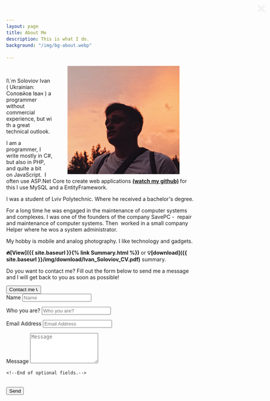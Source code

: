 ```yaml
---
layout: page
title: About Me
description: This is what I do.
background: "/img/bg-about.webp"

---
```

<style>
.responsive {
width: 100%;
height: auto;
}

\#myDIV {
width: 100%;
display:none;
}

/* Modal */

\#myImg {
border-radius: 5px;
cursor: pointer;
transition: 0.3s;
}

\#myImg:hover {opacity: 0.7;}

/* The Modal (background) _/
.modal {
display: none; /_ Hidden by default _/
position: fixed; /_ Stay in place _/
z-index: 1; /_ Sit on top _/
padding-top: 100px; /_ Location of the box _/
left: 0;
top: 0;
width: 100%; /_ Full width _/
height: 100%; /_ Full height _/
overflow: auto; /_ Enable scroll if needed _/
background-color: rgb(0,0,0); /_ Fallback color _/
background-color: rgba(0,0,0,0.9); /_ Black w/ opacity */
}

/* Modal Content (image) */
.modal-content {
margin: auto;
display: block;
width: 80%;
max-width: 700px;
}

/* Caption of Modal Image */
\#caption {
margin: auto;
display: block;
width: 80%;
max-width: 700px;
text-align: center;
color: #ccc;
padding: 10px 0;
height: 150px;
}

/* Add Animation */
.modal-content, #caption {  
\-webkit-animation-name: zoom;
\-webkit-animation-duration: 0.6s;
animation-name: zoom;
animation-duration: 0.6s;
}

@-webkit-keyframes zoom {
from {-webkit-transform:scale(0)}
to {-webkit-transform:scale(1)}
}

@keyframes zoom {
from {transform:scale(0)}
to {transform:scale(1)}
}

/* The Close Button */
.close {
position: absolute;
top: 15px;
bottom: 15px;
right: 35px;
color: #f1f1f1;
font-size: 40px;
font-weight: bold;
transition: 0.3s;
}

.close:hover,
.close:focus {
color: #bbb;
text-decoration: none;
cursor: pointer;
}

/* 100% Image Width on Smaller Screens */
@media only screen and (max-width: 700px){
.modal-content {
width: 100%;
}
}

/* End Modal */

</style>
<p><img alt="Me" id="myImg" src="/img/me.jpeg" class="responsive" style="float:right; margin-left:40px; margin-right:40px; height:290px; width:300px; max-width:600px;" /></p>
<div id="myModal" class="modal">
<span class="close">×</span>
<img class="modal-content" id="img01">
<div id="caption"></div>
</div>

<p>I\`m Soloviov Ivan ( Ukrainian: Соловйов Іван ) a programmer without commercial experience, but with a great technical outlook. </p>
<p>I am a programmer, I write mostly in С#, but also in PHP, and quite a bit on JavaScript. 
I often use ASP.Net Core to create web applications <strong><a href="https://github.com/WarmingZ" target="_blank">
(watch my github)</a> </strong>for this I use MySQL and a EntityFramework.</p>

<p>I was a student of Lviv Polytechnic. Where he received a bachelor's degree.</p>

<p>For a long time he was engaged in the maintenance of computer systems and complexes. I was one of the founders of the company SavePC -  repair and maintenance of computer systems. Then  worked in a small company Helper where he wos a system administrator.</p>

<p>My hobby is mobile and analog photography. I like technology and gadgets.</p>

<strong>🔥[View]({{ site.baseurl }}{% link Summary.html %})</strong> or <strong>💡[download]({{ site.baseurl }}/img/download/Ivan_Soloviov_CV.pdf)</strong> summary.

<p>
Do you want to contact me? Fill out the form below to send me a message and I will get back to you as soon as possible!
</p>
<button class="btn btn-primary" title="Double click pls" onclick="myFunction()">Contact me 📞</button>
<div id="myDIV">
<form id="contactform" name="sentMessage" id="contactForm" action="https://formspree.io/f/xayagdov" method="POST">
<div class="control-group">
<div class="form-group floating-label-form-group controls">
<label>Name</label>
<input type="text" name="name" class="form-control" placeholder="Name" id="name" required data-validation-required-message="Please enter your name.">
<p class="help-block text-danger"></p>
</div>
</div>
<div class="control-group">
<div class="form-group floating-label-form-group controls">
<label>Who you are?</label>
<input type="text" name="whoAre" class="form-control" placeholder="Who you are?" id="whoAre" required data-validation-required-message="Please enter who you are or what you do.">
<p class="help-block text-danger"></p>
</div>
</div>
<div class="control-group">
<div class="form-group floating-label-form-group controls">
<label>Email Address</label>
<input type="email" name="email" class="form-control" placeholder="Email Address" id="email" required data-validation-required-message="Please enter your email address.">
<p class="help-block text-danger"></p>
</div>
</div>
<div class="control-group">
<div class="form-group floating-label-form-group controls">
<label>Message</label>
<textarea rows="5" class="form-control" placeholder="Message" name="message" id="message" required data-validation-required-message="Please enter a message."></textarea>
<p class="help-block text-danger"></p>
</div>
</div>
<!--the following are optional fields to customize how submissions are processed-->
<!--The first sets the subject of Formspree notification emails.-->
<!--The second catches (some) spambots.-->

<!-- <input type="hidden" name="_subject" value="Sent from blog Contact form." /> -->
<!-- <input type="text" name="_gotcha" style="display:none" /> -->

    <!--End of optional fields.-->

<br>
<div id="success"></div>
<div class="form-group">
<input type="submit" class="btn btn-primary" value="Send">
</div>
</form>
</div>

<script>
function myFunction() {
var x = document.getElementById("myDIV");
if (x.style.display === "none") {
x.style.display = "block";
} else {
x.style.display = "none";
}
}

// Get the modal
var modal = document.getElementById("myModal");

// Get the image and insert it inside the modal - use its "alt" text as a caption
var img = document.getElementById("myImg");
var modalImg = document.getElementById("img01");
var captionText = document.getElementById("caption");
img.onclick = function(){
modal.style.display = "block";
modalImg.src = this.src;
captionText.innerHTML = this.alt;
}

// Get the <span> element that closes the modal
var span = document.getElementsByClassName("close")\[0\];

// When the user clicks on <span> (x), close the modal
span.onclick = function() {
modal.style.display = "none";
}
</script>